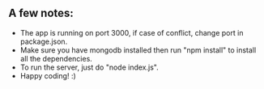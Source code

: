 ## A few notes:
* The app is running on port 3000, if case of conflict, change port in package.json.
* Make sure you have mongodb installed then run "npm install" to install all the dependencies.
* To run the server, just do "node index.js".
* Happy coding! :) 
